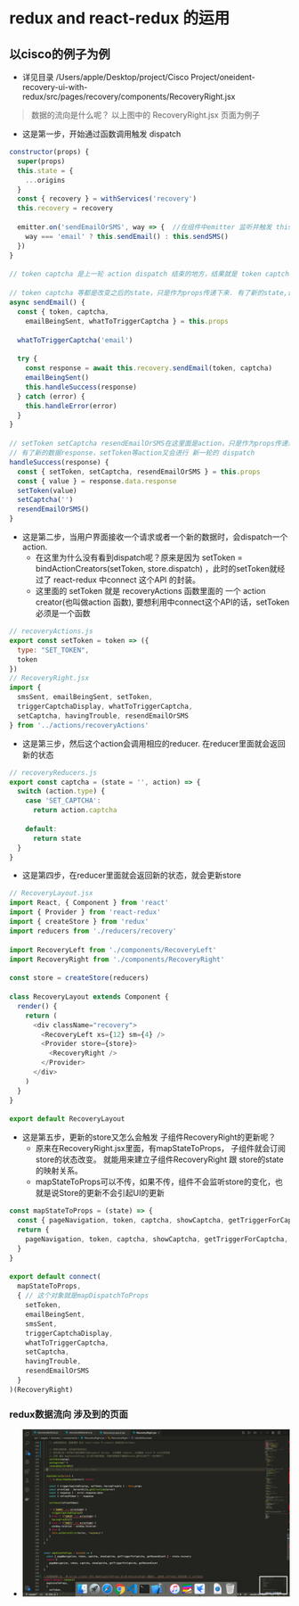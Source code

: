# redux and react-redux 的运用

## 以cisco的例子为例

- 详见目录 /Users/apple/Desktop/project/Cisco Project/oneident-recovery-ui-with-redux/src/pages/recovery/components/RecoveryRight.jsx

> 数据的流向是什么呢？ 以上图中的 RecoveryRight.jsx 页面为例子

- 这是第一步，开始通过函数调用触发 dispatch

```js
constructor(props) {
  super(props)
  this.state = {
    ...origins
  }
  const { recovery } = withServices('recovery')
  this.recovery = recovery

  emitter.on('sendEmailOrSMS', way => {  //在组件中emitter 监听并触发 this.sendEmail()
    way === 'email' ? this.sendEmail() : this.sendSMS()  
  })
}

// token captcha 是上一轮 action dispatch 结束的地方，结果就是 token captcha 这些state 获得了 更新。

// token captcha 等都是改变之后的state，只是作为props传递下来. 有了新的state,调用this.recovery.sendEmail(token, captcha)就会触发新的response数据更新
async sendEmail() {
  const { token, captcha,
    emailBeingSent, whatToTriggerCaptcha } = this.props

  whatToTriggerCaptcha('email')

  try {
    const response = await this.recovery.sendEmail(token, captcha)
    emailBeingSent()
    this.handleSuccess(response)
  } catch (error) {
    this.handleError(error)
  }
}

// setToken setCaptcha resendEmailOrSMS在这里面是action，只是作为props传递过来的
// 有了新的数据response，setToken等action又会进行 新一轮的 dispatch
handleSuccess(response) {
  const { setToken, setCaptcha, resendEmailOrSMS } = this.props
  const { value } = response.data.response
  setToken(value)
  setCaptcha('')
  resendEmailOrSMS()
}

```

- 这是第二步，当用户界面接收一个请求或者一个新的数据时，会dispatch一个action.
  - 在这里为什么没有看到dispatch呢？原来是因为 setToken = bindActionCreators(setToken, store.dispatch) ，此时的setToken就经过了 react-redux 中connect 这个API 的封装。
  - 这里面的 setToken 就是 recoveryActions 函数里面的 一个 action creator(也叫做action 函数), 要想利用中connect这个API的话，setToken必须是一个函数

```js
// recoveryActions.js
export const setToken = token => ({
  type: "SET_TOKEN",
  token
})
// RecoveryRight.jsx
import {
  smsSent, emailBeingSent, setToken,  
  triggerCaptchaDisplay, whatToTriggerCaptcha,
  setCaptcha, havingTrouble, resendEmailOrSMS
} from '../actions/recoveryActions'
```

- 这是第三步，然后这个action会调用相应的reducer. 在reducer里面就会返回新的状态

```js
// recoveryReducers.js
export const captcha = (state = '', action) => {
  switch (action.type) {
    case 'SET_CAPTCHA':
      return action.captcha

    default:
      return state
  }
}
```

- 这是第四步，在reducer里面就会返回新的状态，就会更新store

```js
// RecoveryLayout.jsx
import React, { Component } from 'react'
import { Provider } from 'react-redux'
import { createStore } from 'redux'
import reducers from './reducers/recovery'

import RecoveryLeft from './components/RecoveryLeft'
import RecoveryRight from './components/RecoveryRight'

const store = createStore(reducers)

class RecoveryLayout extends Component {
  render() {
    return (
      <div className="recovery">
        <RecoveryLeft xs={12} sm={4} />
        <Provider store={store}>
          <RecoveryRight />
        </Provider>
      </div>
    )
  }
}

export default RecoveryLayout
```

- 这是第五步，更新的store又怎么会触发 子组件RecoveryRight的更新呢？
  - 原来在RecoveryRight.jsx里面，有mapStateToProps， 子组件就会订阅store的状态改变。 就能用来建立子组件RecoveryRight 跟 store的state 的映射关系。
  - mapStateToProps可以不传，如果不传，组件不会监听store的变化，也就是说Store的更新不会引起UI的更新

```js
const mapStateToProps = (state) => {
  const { pageNavigation, token, captcha, showCaptcha, getTriggerForCaptcha, getResendCount } = state.recovery
  return {
    pageNavigation, token, captcha, showCaptcha, getTriggerForCaptcha, getResendCount
  }
}

export default connect(
  mapStateToProps,
  { // 这个对象就是mapDispatchToProps
    setToken,
    emailBeingSent,
    smsSent,
    triggerCaptchaDisplay,
    whatToTriggerCaptcha,
    setCaptcha,
    havingTrouble,
    resendEmailOrSMS
  }
)(RecoveryRight)
```

### redux数据流向 涉及到的页面

- ![react-redux相关页面.png](../../images/react-redux相关页面.png)




